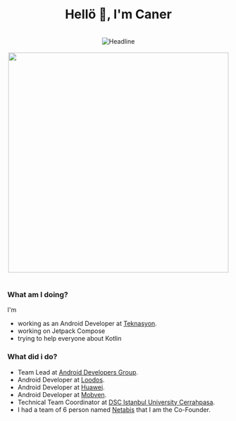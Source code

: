 <h1 align="center">Hellö 🥳, I'm Caner</h1>

<br/>

<div align=center>
  <img src="https://readme-typing-svg.herokuapp.com?font=Poppins&weight=700&size=40&duration=3000&pause=1000&color=288C36&center=true&vCenter=true&width=800&height=100&lines=I'am+an+Android+Developer;I'am+an+Android+Instructor" alt="Headline" />
</div>

<br/>

<div align=center>
<img src="https://i.pinimg.com/originals/e4/26/70/e426702edf874b181aced1e2fa5c6cde.gif" width="500" />
</div>

<br/>

<h3 align="left">What am I doing?</h3>

I'm
* working as an Android Developer at [Teknasyon](https://teknasyon.com/).
* working on Jetpack Compose
* trying to help everyone about Kotlin

<h3 align="left">What did i do?</h3>

* Team Lead at [Android Developers Group](https://www.linkedin.com/company/android-student-club/).
* Android Developer at [Loodos](https://www.loodos.com.tr/).
* Android Developer at [Huawei](https://www.huawei.com/).
* Android Developer at [Mobven](https://www.mobven.com/).
* Technical Team Coordinator at [DSC Istanbul University Cerrahpasa](https://www.linkedin.com/company/dsciuc).
* I had a team of 6 person named [Netabis](https://play.google.com/store/apps/dev?id=9166779984501256088) that I am the Co-Founder.
